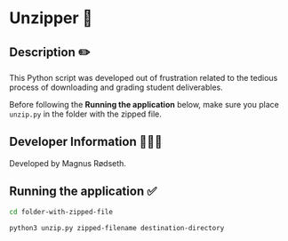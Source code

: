 # Unzipper 📂

## Description ✏️

This Python script was developed out of frustration related to the tedious process of downloading and grading student deliverables.

Before following the **Running the application** below, make sure you place `unzip.py` in the folder with the zipped file.

## Developer Information 🙋🏼‍♂️

Developed by Magnus Rødseth.

## Running the application ✅

```sh
cd folder-with-zipped-file

python3 unzip.py zipped-filename destination-directory
```
